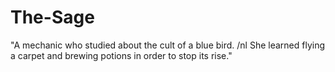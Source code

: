 # The-Sage
"A mechanic who studied about the cult of a blue bird. /nl
She learned flying a carpet and brewing potions in order to stop its rise."
